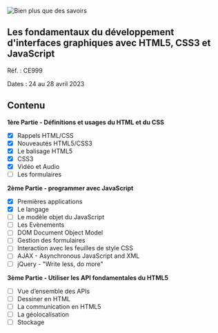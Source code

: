 ![Bien plus que des savoirs](https://static.ib-formation.fr/content/uploads/2022/06/17103530/cegos.png)

## Les fondamentaux du développement d'interfaces graphiques avec HTML5, CSS3 et JavaScript

Réf. : CE999

Dates : 24 au 28 avril 2023

## Contenu

**1ère Partie - Définitions et usages du HTML et du CSS**
- [x] Rappels HTML/CSS
- [x] Nouveautés HTML5/CSS3
- [x] Le balisage HTML5
- [x] CSS3
- [x] Vidéo et Audio
- [ ] Les formulaires

**2ème Partie - programmer avec JavaScript**
- [x] Premières applications
- [x] Le langage
- [ ] Le modèle objet du JavaScript
- [ ] Les Evènements
- [ ] DOM Document Object Model
- [ ] Gestion des formulaires
- [ ] Interaction avec les feuilles de style CSS
- [ ] AJAX - Asynchronous JavaScript and XML
- [ ] jQuery - "Write less, do more"

**3ème Partie - Utiliser les API fondamentales du HTML5**
- [ ] Vue d’ensemble des APIs
- [ ] Dessiner en HTML
- [ ] La communication en HTML5
- [ ] La géolocalisation
- [ ] Stockage